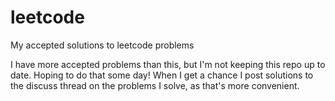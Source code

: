 # leetcode
My accepted solutions to leetcode problems

I have more accepted problems than this, but I'm not keeping this repo up to date. Hoping to do that some day! When I get a chance I post solutions to the discuss thread on the problems I solve, as that's more convenient.
